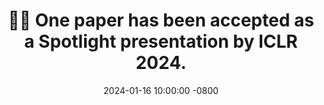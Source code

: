 ---
title: >-
    🎉🎉 One paper has been accepted as a Spotlight presentation by ICLR 2024.
date: 2024-01-16 10:00:00 -0800
---